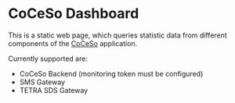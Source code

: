 # CoCeSo Dashboard

This is a static web page, which queries statistic data from different components of the [CoCeSo] application.

Currently supported are:

* CoCeSo Backend (monitoring token must be configured)
* SMS Gateway
* TETRA SDS Gateway

[CoCeSo]: https://github.com/wrk-fmd/CoCeSo